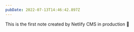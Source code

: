 ```yaml
---
pubDate: 2022-07-13T14:46:42.897Z
---
```

This is the first note created by Netlify CMS in production 🚀